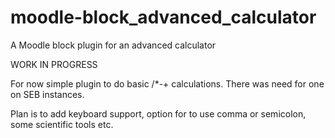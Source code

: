 # moodle-block_advanced_calculator
A Moodle block plugin for an advanced calculator

WORK IN PROGRESS

For now simple plugin to do basic /*-+ calculations. There was need for one on SEB instances.

Plan is to add keyboard support, option for to use comma or semicolon, some scientific tools etc.
